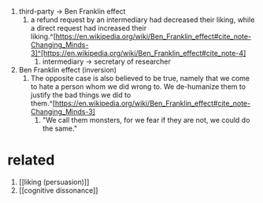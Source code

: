 1. third-party → Ben Franklin effect
	1. a refund request by an intermediary had decreased their liking, while a direct request had increased their liking.^[https://en.wikipedia.org/wiki/Ben_Franklin_effect#cite_note-Changing_Minds-3]^[https://en.wikipedia.org/wiki/Ben_Franklin_effect#cite_note-4]
		1. intermediary → secretary of researcher
2. Ben Franklin effect (inversion)
	1. The opposite case is also believed to be true, namely that we come to hate a person whom we did wrong to. We de-humanize them to justify the bad things we did to them.^[https://en.wikipedia.org/wiki/Ben_Franklin_effect#cite_note-Changing_Minds-3]
		1. "We call them monsters, for we fear if they are not, we could do the same."
# related
1. [[liking (persuasion)]]
2. [[cognitive dissonance]]